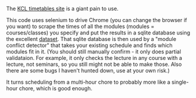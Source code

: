 The [KCL timetables site](http://timetables.kcl.ac.uk) is a giant pain to use.

This code uses selenium to drive Chrome (you can change the browser if you want) to scrape the times of all the modules (modules = courses/classes) you specify and put the results in a sqlite database using the excellent [dataset](http://dataset.readthedocs.io/en/latest/). That sqlite database is then used by a "module conflict detector" that takes your existing schedule and finds which modules fit in it. (You should still manually confirm - it only does partial validataion. For example, it only checks the lecture in any course with a lecture, not seminars, so you still might not be able to make those. Also there are some bugs I haven't hunted down, use at your own risk.)

It turns scheduling from a multi-hour chore to probably more like a single-hour chore, which is good enough.
